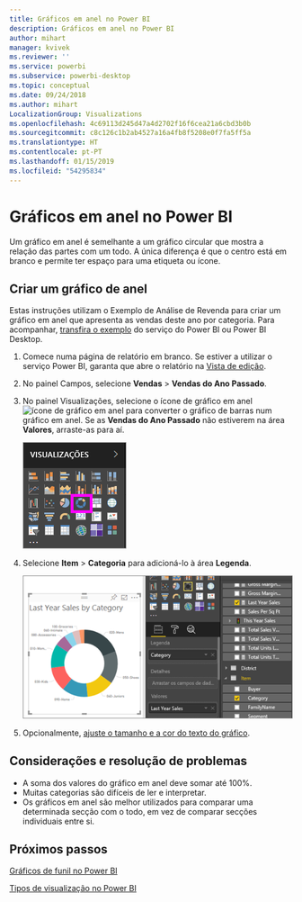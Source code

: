 ```yaml
---
title: Gráficos em anel no Power BI
description: Gráficos em anel no Power BI
author: mihart
manager: kvivek
ms.reviewer: ''
ms.service: powerbi
ms.subservice: powerbi-desktop
ms.topic: conceptual
ms.date: 09/24/2018
ms.author: mihart
LocalizationGroup: Visualizations
ms.openlocfilehash: 4c69113d245d47a4d2702f16f6cea21a6cbd3b0b
ms.sourcegitcommit: c8c126c1b2ab4527a16a4fb8f5208e0f7fa5ff5a
ms.translationtype: HT
ms.contentlocale: pt-PT
ms.lasthandoff: 01/15/2019
ms.locfileid: "54295834"
---
```

# <a name="doughnut-charts-in-power-bi"></a>Gráficos em anel no Power BI
Um gráfico em anel é semelhante a um gráfico circular que mostra a relação das partes com um todo. A única diferença é que o centro está em branco e permite ter espaço para uma etiqueta ou ícone.

## <a name="create-a-doughnut-chart"></a>Criar um gráfico de anel
Estas instruções utilizam o Exemplo de Análise de Revenda para criar um gráfico em anel que apresenta as vendas deste ano por categoria. Para acompanhar, [transfira o exemplo](../sample-datasets.md) do serviço do Power BI ou Power BI Desktop.

1. Comece numa página de relatório em branco. Se estiver a utilizar o serviço Power BI, garanta que abre o relatório na [Vista de edição](../service-interact-with-a-report-in-editing-view.md).

2. No painel Campos, selecione **Vendas** \> **Vendas do Ano Passado**.  
   
3. No painel Visualizações, selecione o ícone de gráfico em anel ![ícone de gráfico em anel](media/power-bi-visualization-doughnut-charts/power-bi-icon.png) para converter o gráfico de barras num gráfico em anel. Se as **Vendas do Ano Passado** não estiverem na área **Valores**, arraste-as para aí.
     
   ![Painel de visualização com gráfico em anel selecionado](media/power-bi-visualization-doughnut-charts/power-bi-doughnut-chart.png)

4. Selecione **Item** \> **Categoria** para adicioná-lo à área **Legenda**. 
     
    ![gráfico em anel junto ao painel Campos](media/power-bi-visualization-doughnut-charts/power-bi-doughnut-done.png)

5. Opcionalmente, [ajuste o tamanho e a cor do texto do gráfico](power-bi-visualization-customize-title-background-and-legend.md). 

## <a name="considerations-and-troubleshooting"></a>Considerações e resolução de problemas
* A soma dos valores do gráfico em anel deve somar até 100%.
* Muitas categorias são difíceis de ler e interpretar.
* Os gráficos em anel são melhor utilizados para comparar uma determinada secção com o todo, em vez de comparar secções individuais entre si. 

## <a name="next-steps"></a>Próximos passos
[Gráficos de funil no Power BI](power-bi-visualization-funnel-charts.md)

[Tipos de visualização no Power BI](power-bi-visualization-types-for-reports-and-q-and-a.md)


